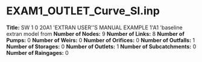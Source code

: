 # EXAM1_OUTLET_Curve_SI.inp
**Title:**  SW 1 0 20A1 'EXTRAN USER''S MANUAL EXAMPLE 1'A1 'baseline extran model from
**Number of Nodes:** 9
**Number of Links:** 8
**Number of Pumps:** 0
**Number of Weirs:** 0
**Number of Orifices:** 0
**Number of Outfalls:** 1
**Number of Storages:** 0
**Number of Outlets:** 1
**Number of Subcatchments:** 0
**Number of Raingages:** 0
